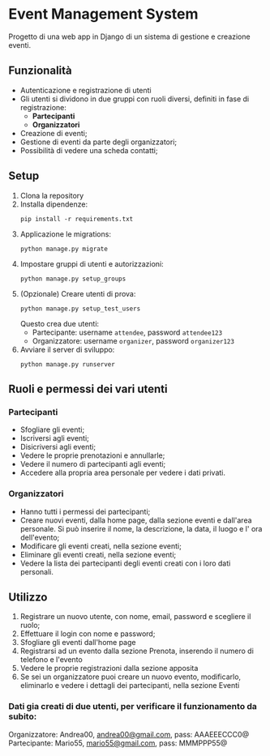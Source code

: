 # Event Management System

Progetto di una web app in Django di un sistema di gestione e creazione eventi.


## Funzionalità

- Autenticazione e registrazione di utenti
- Gli utenti si dividono in due gruppi con ruoli diversi, definiti in fase di registrazione:
  - **Partecipanti**
  - **Organizzatori**
- Creazione di eventi;
- Gestione di eventi da parte degli organizzatori;
- Possibilità di vedere una scheda contatti;

## Setup

1. Clona la repository
2. Installa dipendenze:
   ```
   pip install -r requirements.txt
   ```
3. Applicazione le migrations:
   ```
   python manage.py migrate
   ```
4. Impostare gruppi di utenti e autorizzazioni:
   ```
   python manage.py setup_groups
   ```
5. (Opzionale) Creare utenti di prova:
   ```
   python manage.py setup_test_users
   ```
   Questo crea due utenti:
   - Partecipante: username `attendee`, password `attendee123`
   - Organizzatore: username `organizer`, password `organizer123`
6. Avviare il server di sviluppo:
   ```
   python manage.py runserver
   ```

## Ruoli e permessi dei vari utenti

### Partecipanti
- Sfogliare gli eventi;
- Iscriversi agli eventi;
- Disicriversi agli eventi;
- Vedere le proprie prenotazioni e annullarle;
- Vedere il numero di partecipanti agli eventi;
- Accedere alla propria area personale per vedere i dati privati.

### Organizzatori
- Hanno tutti i permessi dei partecipanti;
- Creare nuovi eventi, dalla home page, dalla sezione eventi e dall'area personale. Si può inserire il nome, la descrizione, la data, il luogo e l' ora dell'evento;
- Modificare gli eventi creati, nella sezione eventi;
- Eliminare gli eventi creati, nella sezione eventi;
- Vedere la lista dei partecipanti degli eventi creati con i loro dati personali.

## Utilizzo

1. Registrare un nuovo utente, con nome, email, password e scegliere il ruolo;
2. Effettuare il login con nome e password;
3. Sfogliare gli eventi dall'home page
4. Registrarsi ad un evento dalla sezione Prenota, inserendo il numero di telefono e l'evento
5. Vedere le proprie registrazioni dalla sezione apposita
6. Se sei un organizzatore puoi creare un nuovo evento, modificarlo, eliminarlo e vedere i dettagli dei partecipanti, nella sezione Eventi


### Dati gia creati di due utenti, per verificare il funzionamento da subito:
Organizzatore: Andrea00, andrea00@gmail.com, pass: AAAEEECCC0@
Partecipante: Mario55, mario55@gmail.com, pass: MMMPPP55@

